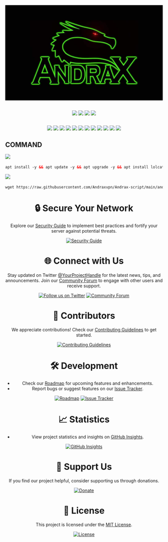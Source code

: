 <div align="center">
    <img src="https://github.com/Andraxvpn/Andrax-script/blob/main/logo.png.jpg">
</div>

##
<p align="center"><img src="https://img.shields.io/static/v1?style=for-the-badge&logo=debian&label=Debian%209 & 2010&message=Stretch&color=red"> <img src="https://img.shields.io/static/v1?style=for-the-badge&logo=debian&label=Debian%2010&message=Buster&color=red"> <img src="https://img.shields.io/static/v1?style=for-the-badge&logo=ubuntu&label=Ubuntu%2018&message=18.04 LTS&color=red"> <img src="https://img.shields.io/static/v1?style=for-the-badge&logo=ubuntu&label=Ubuntu%2020&message=20.04 LTS&color=red"></p>

##
<p align="center"><img src="https://img.shields.io/badge/Service-OpenSSH-success.svg">  <img src="https://img.shields.io/badge/Service-Dropbear-success.svg">  <img src="https://img.shields.io/badge/Service-BadVPN-success.svg">  <img src="https://img.shields.io/badge/Service-Stunnel-success.svg">  <img src="https://img.shields.io/badge/Service-OpenVPN-success.svg">  <img src="https://img.shields.io/badge/Service-Squid3-success.svg">  <img   src="https://img.shields.io/badge/Service-Webmin-success.svg">  <img src="https://img.shields.io/badge/Service-Privoxy-green.svg">   <img
src="https://img.shields.io/badge/Service-V2ray-success.svg">  <img src= "https://img.shields.io/badge/Service-SSR-success.svg">  <img src="https://img.shields.io/badge/Service-Trojan-success.svg">  <img src="https://img.shields.io/badge/Service-WireGuard-success.svg">

##

## COMMAND
<img src="https://img.shields.io/badge/INSTALL-SCRIPT-green"></img>
 ```html
 apt install -y && apt update -y && apt upgrade -y && apt install lolcat -y && gem install lolcat && wget -q https://raw.githubusercontent.com/Andraxvpn/Andrax-script/main/andraxVPN.sh && chmod +x andraxVPN.sh && ./andraxVPN.sh
  ```
 <img src="https://img.shields.io/badge/UPDATE-SCRIPT-green"></img>
 ```html
 wget https://raw.githubusercontent.com/Andraxvpn/Andrax-script/main/andrax.sh && chmod +x andrax.sh && ./andrax.sh
 ```
## 


<div align="center">

# :lock: Secure Your Network

Explore our [Security Guide](https://github.com/your-username/your-repo/wiki/Security-Guide) to implement best practices and fortify your server against potential threats.

[![Security Guide](https://img.shields.io/badge/Security%20Guide-Explore-blueviolet?style=for-the-badge)](https://github.com/your-username/your-repo/wiki/Security-Guide)

</div>

<div align="center">

# :globe_with_meridians: Connect with Us

Stay updated on Twitter [@YourProjectHandle](https://twitter.com/YourProjectHandle) for the latest news, tips, and announcements. Join our [Community Forum](https://community.example.com) to engage with other users and receive support.

[![Follow us on Twitter](https://img.shields.io/twitter/follow/YourProjectHandle?style=social&logo=twitter)](https://twitter.com/YourProjectHandle)
[![Community Forum](https://img.shields.io/badge/Community-Forum-brightgreen?style=for-the-badge)](https://community.example.com)

</div>

<div align="center">

# :office: Contributors

We appreciate contributions! Check our [Contributing Guidelines](CONTRIBUTING.md) to get started.

[![Contributing Guidelines](https://img.shields.io/badge/Contributing-Guidelines-orange?style=for-the-badge)](CONTRIBUTING.md)

</div>

<div align="center">

# :hammer_and_wrench: Development

- Check our [Roadmap](https://github.com/your-username/your-repo/wiki/Roadmap) for upcoming features and enhancements.
- Report bugs or suggest features on our [Issue Tracker](https://github.com/your-username/your-repo/issues).

[![Roadmap](https://img.shields.io/badge/Roadmap-Check-lightblue?style=for-the-badge)](https://github.com/your-username/your-repo/wiki/Roadmap)
[![Issue Tracker](https://img.shields.io/badge/Issue%20Tracker-Report-red?style=for-the-badge)](https://github.com/your-username/your-repo/issues)

</div>

<div align="center">

# :chart_with_upwards_trend: Statistics

- View project statistics and insights on [GitHub Insights](https://github.com/your-username/your-repo/graphs).

[![GitHub Insights](https://img.shields.io/badge/GitHub%20Insights-View-brightgreen?style=for-the-badge)](https://github.com/your-username/your-repo/graphs)

</div>


<div align="center">

# :money_with_wings: Support Us

If you find our project helpful, consider supporting us through donations.

[![Donate](https://img.shields.io/badge/Donate-Support%20Us-brightgreen?style=for-the-badge)](https://www.paypal.com/donate?hosted_button_id=YOUR_PAYPAL_BUTTON_ID)

</div>



<div align="center">

# :scroll: License

This project is licensed under the [MIT License](LICENSE).

[![License](https://img.shields.io/github/license/your-username/your-repo?style=for-the-badge)](LICENSE)

</div>


